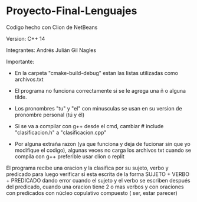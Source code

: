 # Proyecto-Final-Lenguajes

Codigo hecho con Clion de NetBeans

Version: C++ 14

Integrantes: Andrés Julián Gil Nagles

Importante:

- En la carpeta "cmake-build-debug" estan las listas utilizadas como archivos.txt

- El programa no funciona correctamente si se le agrega una ñ o alguna tilde.

- Los pronombres "tu" y "el" con minusculas se usan en su version de pronombre personal (tú y él)

- Si se va a compilar con g++ desde el cmd, cambiar # include "clasificacion.h" a "clasificacion.cpp"

- Por alguna extraña razon (ya que funciona y deja de fucionar sin que yo modifique el codigo), algunas veces no carga los archivos txt cuando se compila con g++ preferible usar clion o replit

El programa recibe una oracion y la clasifica por su sujeto, verbo y predicado para luego verificar si esta escrita de la forma SUJETO + VERBO + PREDICADO dando error cuando el sujeto y el verbo se escriben después del predicado, cuando una oracion tiene 2 o mas verbos y con oraciones con predicados con núcleo copulativo compuesto ( ser, estar parecer) 
